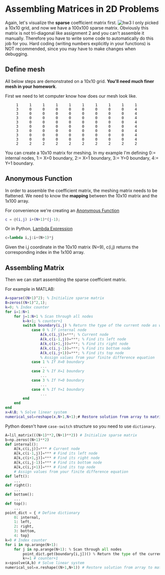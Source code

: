 # Assembling Matrices in 2D Problems
Again, let's visualize the **sparse** coefficient matrix first.
![hw3](https://user-images.githubusercontent.com/12702149/109912279-b553ff00-7c79-11eb-9f62-3cf76cc9383a.png)
I only picked a 10x10 grid, and now we have a 100x100 sparse matrix. Obviously this matrix is not tri-diagonal like assignment 2 and you can't assemble it manually. Therefore you have to write some code to automatically do this job for you. Hard coding (writing numbers explicitly in your functions) is NOT recommended, since you may have to make changes when debugging.

## Define mesh
All below steps are demonstrated on a 10x10 grid. **You'll need much finer mesh in your homework**.

First we need to let computer know how does our mesh look like.
```
     1     1     1     1     1     1     1     1     1     1
     3     0     0     0     0     0     0     0     0     4
     3     0     0     0     0     0     0     0     0     4
     3     0     0     0     0     0     0     0     0     4
     3     0     0     0     0     0     0     0     0     4
     3     0     0     0     0     0     0     0     0     4
     3     0     0     0     0     0     0     0     0     4
     3     0     0     0     0     0     0     0     0     4
     3     0     0     0     0     0     0     0     0     4
     2     2     2     2     2     2     2     2     2     2
```
You can create a 10x10 matrix for meshing. In my example I'm defining 0:= internal nodes, 1:= X=0 boundary, 2:= X=1 boundary, 3:= Y=0 boundary, 4:= Y=1 boundary.

## Anonymous Function
In order to assemble the coefficient matrix, the meshing matrix needs to be flattened. We need to know the **mapping** between the 10x10 matrix and the 1x100 array.

For convenience we're creating an [Anonymous Function](https://www.mathworks.com/help/matlab/matlab_prog/anonymous-functions.html)
```MATLAB
c = @(i,j) i+(N+1)*(j-1);
```
Or in Python, [Lambda Expression](https://docs.python.org/3/reference/expressions.html?highlight=lambda%20expression#lambda)
```Python
c=lambda i,j:i+(N+1)*j
```
Given the i,j coordinate  in the 10x10 matrix (N=9), c(i,j) returns the corresponding index in the 1x100 array.

## Assembling Matrix
Then we can start assembling the sparse coefficient matrix.

For example in MATLAB:
```MATLAB
A=sparse((N+1)^2); % Initialize sparse matrix
B=zeros((N+1)^2,1);
k=0; % Index counter
for i=1:N+1
    for j=1:N+1 % Scan through all nodes
        k=k+1; % counter+1
        switch boundary(i,j) % Return the type of the current node as we defined before
            case 0 % If internal node
                A(k,c(i,j))=***; % Current node
                A(k,c(i-1,j))=***; % Find its left node
                A(k,c(i+1,j))=***; % Find its right node
                A(k,c(i,j-1))=***; % Find its bottom node
                A(k,c(i,j+1))=***; % Find its top node
                % Assign values from your finite difference equation
            case 1 % If X=0 boundary
                ...
            case 2 % If X=1 boundary
                ...
            case 3 % If Y=0 boundary
                ...
            case 4 % If Y=1 boundary
                ...
        end
    end
end
x=A\B; % Solve linear system
numerical_sol=reshape(x,N+1,N+1);# Restore solution from array to matrix
```
Python doesn't have `case-switch` structure so you need to use `dictionary`.
```Python
A=lil_matrix(((N+1)**2,(N+1)**2)) # Initialize sparse matrix
b=np.zeros((N+1)**2) 
def internal():
    A[k,c(i,j)]=*** # Current node
    A[k,c(i-1,j)]=*** # Find its left node
    A[k,c(i+1,j)]=*** # Find its right node
    A[k,c(i,j-1)]=*** # Find its bottom node
    A[k,c(i,j+1)]=*** # Find its top node
    # Assign values from your finite difference equation
def left():
    ...
def right():
    ...
def bottom():
    ...
def top():
    ...
point_dict = { # Define dictionary
    0: internal,
    1: left,
    2: right,
    3: bottom,
    4: top}
k=0 # Index counter
for i in np.arange(N+1):
    for j in np.arange(N+1): % Scan through all nodes
        point_dict.get(boundary[i,j])() % Return the type of the current node as we defined before
        k+=1 # counter+1
x=spsolve(A,b) # Solve linear system
numerical_sol=x.reshape((N+1,N+1)) # Restore solution from array to matrix
``` 

